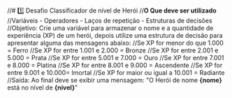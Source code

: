 //# 1️⃣ Desafio Classificador de nível de Herói
//**O Que deve ser utilizado**
//Variáveis - Operadores - Laços de repetição - Estruturas de decisões
//Objetivo: Crie uma variável para armazenar o nome e a quantidade de experiência (XP) de um herói, depois utilize uma estrutura de decisão para apresentar alguma das mensagens abaixo:
//Se XP for menor do que 1.000 = Ferro
//Se XP for entre 1.001 e 2.000 = Bronze
//Se XP for entre 2.001 e 5.000 = Prata
//Se XP for entre 5.001 e 7.000 = Ouro
//Se XP for entre 7.001 e 8.000 = Platina
//Se XP for entre 8.001 e 9.000 = Ascendente
//Se XP for entre 9.001 e 10.000= Imortal
//Se XP for maior ou igual a 10.001 = Radiante
//Saída: Ao final deve se exibir uma mensagem: "O Herói de nome **{nome}** está no nível de **{nivel}**"
